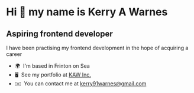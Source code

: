 Hi 👋 my name is Kerry A Warnes
===============================  
Aspiring frontend developer 
---------------------------  
I have been practising my frontend development in the hope of acquiring a career  
* 🌍  I'm based in Frinton on Sea 
* 🖥️  See my portfolio at [KAW Inc.](http://kaw-portfolio.netlify.app/) 
* ✉️  You can contact me at [kerry91warnes@gmail.com](mailto:kerry91warnes@gmail.com) 
